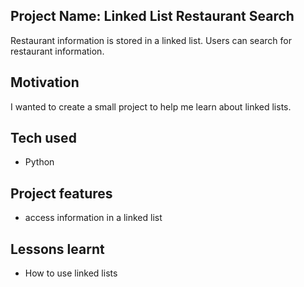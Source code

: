 ## Project Name: Linked List Restaurant Search
Restaurant information is stored in a linked list. Users can search for restaurant information.

## Motivation
I wanted to create a small project to help me learn about linked lists.

## Tech used
- Python

## Project features
- access information in a linked list

## Lessons learnt
- How to use linked lists

